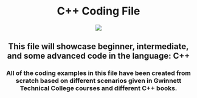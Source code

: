 <h1 align="center">C++ Coding File</h1>
<p align="center">
  <img src="https://upload.wikimedia.org/wikipedia/commons/1/18/ISO_C%2B%2B_Logo.svg"/>
</p>

<h2 align="center">This file will showcase beginner, intermediate, and some advanced code in the language: C++</h2>

<h3 align="center">All of the coding examples in this file have been created from scratch based on different scenarios given in Gwinnett Technical College courses and different C++ books.</h3>

